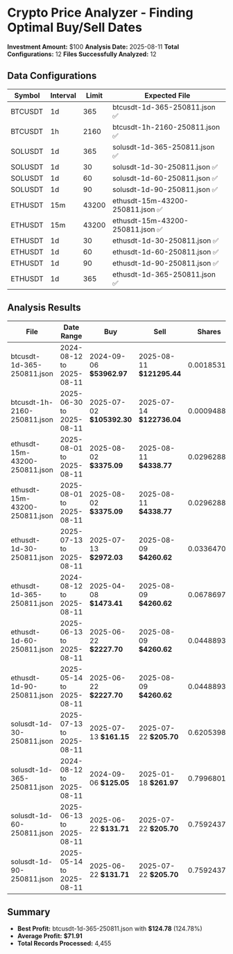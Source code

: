 # Crypto Price Analyzer - Finding Optimal Buy/Sell Dates

**Investment Amount:** $100
**Analysis Date:** 2025-08-11
**Total Configurations:** 12
**Files Successfully Analyzed:** 12

## Data Configurations

| Symbol | Interval | Limit | Expected File |
|--------|----------|-------|---------------|
| BTCUSDT | 1d | 365 | btcusdt-1d-365-250811.json ✅ |
| BTCUSDT | 1h | 2160 | btcusdt-1h-2160-250811.json ✅ |
| SOLUSDT | 1d | 365 | solusdt-1d-365-250811.json ✅ |
| SOLUSDT | 1d | 30 | solusdt-1d-30-250811.json ✅ |
| SOLUSDT | 1d | 60 | solusdt-1d-60-250811.json ✅ |
| SOLUSDT | 1d | 90 | solusdt-1d-90-250811.json ✅ |
| ETHUSDT | 15m | 43200 | ethusdt-15m-43200-250811.json ✅ |
| ETHUSDT | 15m | 43200 | ethusdt-15m-43200-250811.json ✅ |
| ETHUSDT | 1d | 30 | ethusdt-1d-30-250811.json ✅ |
| ETHUSDT | 1d | 60 | ethusdt-1d-60-250811.json ✅ |
| ETHUSDT | 1d | 90 | ethusdt-1d-90-250811.json ✅ |
| ETHUSDT | 1d | 365 | ethusdt-1d-365-250811.json ✅ |

## Analysis Results

| File | Date Range | Buy | Sell | Shares | Sell Value | Profit | Profit % |
|------|------------|-----|------|--------|------------|--------|-----------|
| btcusdt-1d-365-250811.json | 2024-08-12 to 2025-08-11 | 2024-09-06 **$53962.97** | 2025-08-11 **$121295.44** | 0.00185312 | **$224.78** | **$124.78** | 124.78% |
| btcusdt-1h-2160-250811.json | 2025-06-30 to 2025-08-11 | 2025-07-02 **$105392.30** | 2025-07-14 **$122736.04** | 0.00094884 | **$116.46** | **$16.46** | 16.46% |
| ethusdt-15m-43200-250811.json | 2025-08-01 to 2025-08-11 | 2025-08-02 **$3375.09** | 2025-08-11 **$4338.77** | 0.02962884 | **$128.55** | **$28.55** | 28.55% |
| ethusdt-15m-43200-250811.json | 2025-08-01 to 2025-08-11 | 2025-08-02 **$3375.09** | 2025-08-11 **$4338.77** | 0.02962884 | **$128.55** | **$28.55** | 28.55% |
| ethusdt-1d-30-250811.json | 2025-07-13 to 2025-08-11 | 2025-07-13 **$2972.03** | 2025-08-09 **$4260.62** | 0.03364704 | **$143.36** | **$43.36** | 43.36% |
| ethusdt-1d-365-250811.json | 2024-08-12 to 2025-08-11 | 2025-04-08 **$1473.41** | 2025-08-09 **$4260.62** | 0.06786977 | **$289.17** | **$189.17** | 189.17% |
| ethusdt-1d-60-250811.json | 2025-06-13 to 2025-08-11 | 2025-06-22 **$2227.70** | 2025-08-09 **$4260.62** | 0.04488935 | **$191.26** | **$91.26** | 91.26% |
| ethusdt-1d-90-250811.json | 2025-05-14 to 2025-08-11 | 2025-06-22 **$2227.70** | 2025-08-09 **$4260.62** | 0.04488935 | **$191.26** | **$91.26** | 91.26% |
| solusdt-1d-30-250811.json | 2025-07-13 to 2025-08-11 | 2025-07-13 **$161.15** | 2025-07-22 **$205.70** | 0.62053987 | **$127.65** | **$27.65** | 27.65% |
| solusdt-1d-365-250811.json | 2024-08-12 to 2025-08-11 | 2024-09-06 **$125.05** | 2025-01-18 **$261.97** | 0.79968013 | **$209.49** | **$109.49** | 109.49% |
| solusdt-1d-60-250811.json | 2025-06-13 to 2025-08-11 | 2025-06-22 **$131.71** | 2025-07-22 **$205.70** | 0.75924379 | **$156.18** | **$56.18** | 56.18% |
| solusdt-1d-90-250811.json | 2025-05-14 to 2025-08-11 | 2025-06-22 **$131.71** | 2025-07-22 **$205.70** | 0.75924379 | **$156.18** | **$56.18** | 56.18% |

## Summary
- **Best Profit:** btcusdt-1d-365-250811.json with **$124.78** (124.78%)
- **Average Profit:** **$71.91**
- **Total Records Processed:** 4,455
